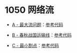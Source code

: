 # 1050 网络流

- [A - 最大流问题](question/A%20-%20最大流问题.md)：[参考代码](solution/A.cpp)

- [B - 春秋战国运输线](question/B%20-%20春秋战国运输线.md)：[参考代码](solution/B.cpp)

- [C - 最小割点](question/C%20-%20最小割点.md)：[参考代码](solution/C.cpp)
